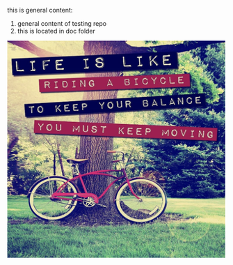 this is general content:
1. general content of testing repo
2. this is located in doc folder 
   
![korean](/docs/bicycle.png)